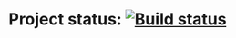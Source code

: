# Project status: [![Build status](https://ci.appveyor.com/api/projects/status/vfns2o2ol216li58/branch/main?svg=true)](https://ci.appveyor.com/project/VitaliyVR55/patterns-task-1/branch/main)
